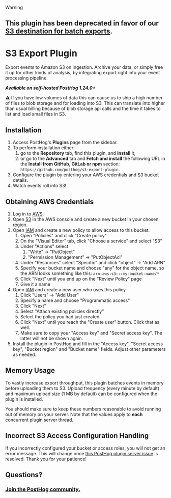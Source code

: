 > [!WARNING]
> ## This plugin has been deprecated in favor of our [S3 destination for batch exports](https://posthog.com/docs/cdp/batch-exports/s3).

# S3 Export Plugin

Export events to Amazon S3 on ingestion. Archive your data, or simply free it up for other kinds of analysis, by integrating export right into your event processing pipeline.

**_Available on self-hosted PostHog 1.24.0+_**

:warning: If you have low volumes of data this can cause us to ship a high number of files to blob storage and for loading into S3. This can translate into higher than usual billing because of blob storage api calls and the time it takes to list and load small files in S3.

## Installation

1. Access PostHog's **Plugins** page from the sidebar.
1. To perform installation either:
    1. go to the **Repository** tab, find this plugin, and **Install** it,
    1. or go to the **Advanced** tab and **Fetch and install** the following URL in the **Install from GitHub, GitLab or npm** section:  
       `https://github.com/posthog/s3-export-plugin`.
1. Configure the plugin by entering your AWS credentials and S3 bucket details.
1. Watch events roll into S3!

## Obtaining AWS Credentials

1. Log in to [AWS](https://console.aws.amazon.com/).
1. Open [S3](https://s3.console.aws.amazon.com/) in the AWS console and create a new bucket in your chosen region.
1. Open [IAM](https://console.aws.amazon.com/iam/home) and create a new policy to allow access to this bucket.
    1. Open "Policies" and click "Create policy"
    1. On the "Visual Editor" tab, click "Choose a service" and select "S3"
    1. Under "Actions" select
        1. "Write" -> "PutObject"
        1. "Permission Management" -> "PutObjectAcl"
    1. Under "Resources" select "Specific" and click "object" -> "Add ARN"
    1. Specify your bucket name and choose "any" for the object name, so the ARN looks something like this: `arn:aws:s3:::my-bucket-name/*`
    1. Click "Next" until you end up on the "Review Policy" page
    1. Give it a name
1. Open [IAM](https://console.aws.amazon.com/iam/home) and create a new user who uses this policy
    1. Click "Users" -> "Add User"
    1. Specify a name and choose "Programmatic access"
    1. Click "Next"
    1. Select "Attach existing policies directly"
    1. Select the policy you had just created
    1. Click "Next" until you reach the "Create user" button. Click that as well.
    1. Make sure to copy your "Access key" and "Secret access key". The latter will not be shown again.
1. Install the plugin in PostHog and fill in the "Access key", "Secret access key", "Bucket region" and "Bucket name" fields. Adjust other parameters as needed.

## Memory Usage

To vastly increase export throughput, this plugin batches events in memory before uploading them to S3. Upload frequency (every minute by default) and maximum upload
size (1 MB by default) can be configured when the plugin is installed.

You should make sure to keep these numbers reasonable to avoid running out of memory on your server. Note that the values apply to **each** concurrent plugin server thread.

## Incorrect S3 Access Configuration Handling

If you incorrectly configured your bucket or access roles, you will not get an error message. This will change once
[this PostHog plugin server issue](https://github.com/PostHog/plugin-server/issues/72) is resolved. Thank you for your patience!

## Questions?

### [Join the PostHog community.](https://posthog.com/questions)
